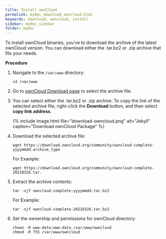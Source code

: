 ```yaml
---
title: Install ownCloud
permalink: mydoc_download_owncloud.html
keywords: download, owncloud, install
sidebar: mydoc_sidebar
folder: mydoc
---
```



To install ownCloud binaries, you've to download the archive of the latest ownCloud version. You can download either the .tar.bz2 or .zip archive that fits your needs.
 

**Procedure**

1. Navigate to the `/var/www` directory:
    ```
    cd /var/www
    ```

2.  Go to [ownCloud Download page](https://owncloud.com/download-server/ "ownCloud Download page") to select the archive file. 

3. You can select either the .tar.bz2 or .zip archive. To copy the link of the selected archive file, right-click the **Download** button, and then select **copy link address**.

    {% include image.html file="download-owncloud.png" alt="Jekyll" caption="Download ownCloud Package" %}

3. Download the selected archive file:

    ```
    wget https://download.owncloud.org/community/owncloud-complete-yyyymmdd.archive_type
    ```
    For Example:
    ```
    wget https://download.owncloud.org/community/owncloud-complete-20210326.tar.

    ```


4. Extract the archive contents:
    ```
    tar -xjf owncloud-complete-yyyymmdd.tar.bz2
    ```
    For Example:
    ```
    tar -xjf owncloud-complete-20210326.tar.bz2
    ```
5. Set the ownership and permissions for ownCloud directory:
    ```
    chown -R www-data:www-data /var/www/owncloud
    chmod -R 755 /var/www/owncloud
    ```